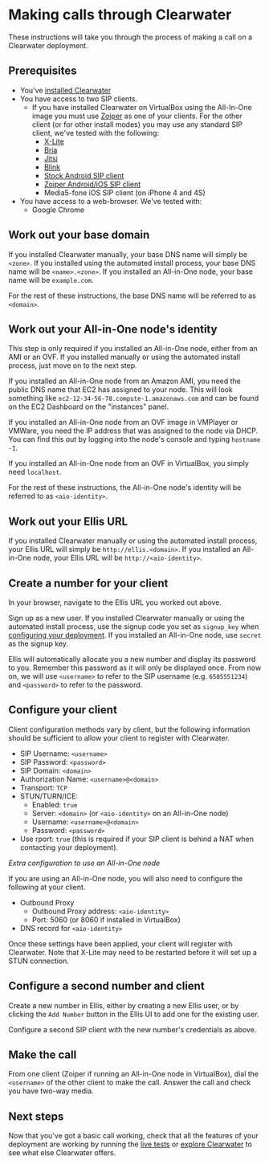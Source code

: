 # Making calls through Clearwater

These instructions will take you through the process of making a call on a Clearwater deployment.

## Prerequisites

* You've [installed Clearwater](Installation_Instructions.md)
* You have access to two SIP clients.
    - If you have installed Clearwater on VirtualBox using the All-In-One image you must use [Zoiper](http://www.zoiper.com/en) as one of your clients.  For the other client (or for other install modes) you may use any standard SIP client, we've tested with the following:
        - [X-Lite](http://www.counterpath.com/x-lite.html)
        - [Bria](http://www.counterpath.com/bria/)
        - [Jitsi](https://jitsi.org/)
        - [Blink](http://icanblink.com/)
        - [Stock Android SIP client](Configuring_the_native_Android_SIP_client.md)
        - [Zoiper Android/iOS SIP client](Configuring_Zoiper_Android_iOS_Client.md)
        - Media5-fone iOS SIP client (on iPhone 4 and 4S)
* You have access to a web-browser.  We've tested with:
    - Google Chrome

## Work out your base domain

If you installed Clearwater manually, your base DNS name will simply be `<zone>`.
If you installed using the automated install process, your base DNS name will be `<name>.<zone>`.
If you installed an All-in-One node, your base name will be `example.com`.

For the rest of these instructions, the base DNS name will be referred to as `<domain>`.

## Work out your All-in-One node's identity

This step is only required if you installed an All-in-One node, either from an AMI or an OVF.  If you installed manually or using the automated install process, just move on to the next step.

If you installed an All-in-One node from an Amazon AMI, you need the public DNS name that EC2 has assigned to your node.  This will look something like `ec2-12-34-56-78.compute-1.amazonaws.com` and can be found on the EC2 Dashboard on the "instances" panel.

If you installed an All-in-One node from an OVF image in VMPlayer or VMWare, you need the IP address that was assigned to the node via DHCP.  You can find this out by logging into the node's console and typing `hostname -I`.

If you installed an All-in-One node from an OVF in VirtualBox, you simply need `localhost`.

For the rest of these instructions, the All-in-One node's identity will be referred to as `<aio-identity>`.

## Work out your Ellis URL

If you installed Clearwater manually or using the automated install process, your Ellis URL will simply be `http://ellis.<domain>`.
If you installed an All-in-One node, your Ellis URL will be `http://<aio-identity>`.

## Create a number for your client

In your browser, navigate to the Ellis URL you worked out above.

Sign up as a new user.
If you installed Clearwater manually or using the automated install process, use the signup code you set as `signup_key` when [configuring your deployment](Installing_a_Chef_workstation.md#add-deployment-specific-configuration).
If you installed an All-in-One node, use `secret` as the signup key.

Ellis will automatically allocate you a new number and display its password to you.  Remember this password as it will only be displayed once.  From now on, we will use `<username>` to refer to the SIP username (e.g. `6505551234`) and `<password>` to refer to the password.

## Configure your client

Client configuration methods vary by client, but the following information should be sufficient to allow your client to register with Clearwater.

* SIP Username: `<username>`
* SIP Password: `<password>`
* SIP Domain: `<domain>`
* Authorization Name: `<username>@<domain>`
* Transport: `TCP`
* STUN/TURN/ICE:
    * Enabled: `true`
    * Server: `<domain>` (or `<aio-identity>` on an All-in-One node)
    * Username: `<username>@<domain>`
    * Password: `<password>`
* Use rport: `true` (this is required if your SIP client is behind a NAT when contacting your deployment).

*Extra configuration to use an All-in-One node*

If you are using an All-in-One node, you will also need to configure the following at your client.

* Outbound Proxy
    * Outbound Proxy address: `<aio-identity>`
    * Port: 5060 (or 8060 if installed in VirtualBox)
* DNS record for `<aio-identity>`

Once these settings have been applied, your client will register with Clearwater. Note that X-Lite may need to be restarted before it will set up a STUN connection.

## Configure a second number and client

Create a new number in Ellis, either by creating a new Ellis user, or by clicking the `Add Number` button in the Ellis UI to add one for the existing user.

Configure a second SIP client with the new number's credentials as above.

## Make the call

From one client (Zoiper if running an All-in-One node in VirtualBox), dial the `<username>` of the other client to make the call.  Answer the call and check you have two-way media.

## Next steps

Now that you've got a basic call working, check that all the features of your deployment are working by running the [live tests](Running_the_live_tests.md) or [explore Clearwater](Exploring_Clearwater.md) to see what else Clearwater offers.
